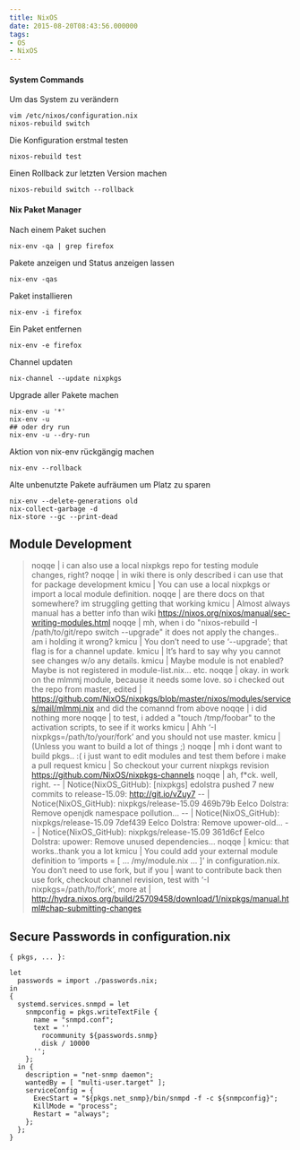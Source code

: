 ```yaml
---
title: NixOS
date: 2015-08-20T08:43:56.000000
tags: 
- OS
- NixOS
---
```



#### System Commands

Um das System zu verändern

    vim /etc/nixos/configuration.nix
    nixos-rebuild switch

Die Konfiguration erstmal testen

    nixos-rebuild test

Einen Rollback zur letzten Version machen

    nixos-rebuild switch --rollback

#### Nix Paket Manager

Nach einem Paket suchen

    nix-env -qa | grep firefox

Pakete anzeigen und Status anzeigen lassen

    nix-env -qas

Paket installieren

    nix-env -i firefox

Ein Paket entfernen

    nix-env -e firefox

Channel updaten

    nix-channel --update nixpkgs

Upgrade aller Pakete machen

    nix-env -u '*'
    nix-env -u
    ## oder dry run
    nix-env -u --dry-run

Aktion von nix-env rückgängig machen

    nix-env --rollback

Alte unbenutzte Pakete aufräumen um Platz zu sparen

    nix-env --delete-generations old
    nix-collect-garbage -d
    nix-store --gc --print-dead


## Module Development

> noqqe | i can also use a local nixpkgs repo for testing module changes, right?
> noqqe | in wiki there is only described i can use that for package development
> kmicu | You can use a local nixpkgs or import a local module definition.
> noqqe | are there docs on that somewhere? im struggling getting that working
> kmicu | Almost always manual has a better info than wiki https://nixos.org/nixos/manual/sec-writing-modules.html
> noqqe | mh, when i do "nixos-rebuild -I /path/to/git/repo switch --upgrade" it does not apply the changes.. am i holding it wrong?
> kmicu | You don’t need to use ‘--upgrade’; that flag is for a channel update.
> kmicu | It’s hard to say why you cannot see changes w/o any details.
> kmicu | Maybe module is not enabled? Maybe is not registered in module-list.nix… etc.
> noqqe | okay. in work on the mlmmj module, because it needs some love. so i checked out the repo from master, edited
>       | https://github.com/NixOS/nixpkgs/blob/master/nixos/modules/services/mail/mlmmj.nix and did the comannd from above
> noqqe | i did nothing more
> noqqe | to test, i added a "touch /tmp/foobar" to the activation scripts, to see if it works
> kmicu | Ahh ‘-I nixpkgs=/path/to/your/fork’ and you should not use master.
> kmicu | (Unless you want to build a lot of things ;)
> noqqe | mh i dont want to build pkgs.. :( i just want to edit modules and test them before i make a pull request
> kmicu | So checkout your current nixpkgs revision https://github.com/NixOS/nixpkgs-channels
> noqqe | ah, f*ck. well, right.
>    -- | Notice(NixOS_GitHub): [nixpkgs] edolstra pushed 7 new commits to release-15.09: http://git.io/vZuy7
>    -- | Notice(NixOS_GitHub): nixpkgs/release-15.09 469b79b Eelco Dolstra: Remove openjdk namespace pollution...
>    -- | Notice(NixOS_GitHub): nixpkgs/release-15.09 7def439 Eelco Dolstra: Remove upower-old...
>    -- | Notice(NixOS_GitHub): nixpkgs/release-15.09 361d6cf Eelco Dolstra: upower: Remove unused dependencies...
> noqqe | kmicu: that works..thank you a lot
> kmicu | You could add your external module definition to ‘imports = [ … /my/module.nix … ]’ in configuration.nix. You don’t need to use fork, but if you
>       | want to contribute back then use fork, checkout channel revision, test with ‘-I nixpkgs=/path/to/fork’, more at
>       | http://hydra.nixos.org/build/25709458/download/1/nixpkgs/manual.html#chap-submitting-changes


## Secure Passwords in configuration.nix

    { pkgs, ... }:

    let
      passwords = import ./passwords.nix;
    in
    {
      systemd.services.snmpd = let
        snmpconfig = pkgs.writeTextFile {
          name = "snmpd.conf";
          text = ''
            rocommunity ${passwords.snmp}
            disk / 10000
          '';
        };
      in {
        description = "net-snmp daemon";
        wantedBy = [ "multi-user.target" ];
        serviceConfig = {
          ExecStart = "${pkgs.net_snmp}/bin/snmpd -f -c ${snmpconfig}";
          KillMode = "process";
          Restart = "always";
        };
      };
    }
